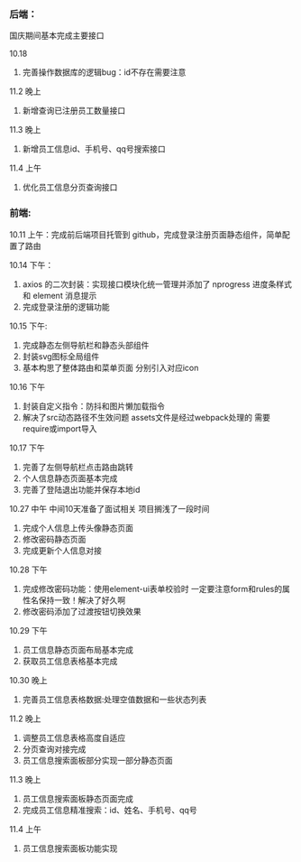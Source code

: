 ### 后端：

国庆期间基本完成主要接口

10.18 
1. 完善操作数据库的逻辑bug：id不存在需要注意

11.2 晚上
1. 新增查询已注册员工数量接口

11.3 晚上
1. 新增员工信息id、手机号、qq号搜索接口

11.4 上午
1. 优化员工信息分页查询接口

### 前端:

10.11 上午：完成前后端项目托管到 github，完成登录注册页面静态组件，简单配置了路由

10.14 下午： 
1. axios 的二次封装：实现接口模块化统一管理并添加了 nprogress 进度条样式和 element 消息提示
2. 完成登录注册的逻辑功能

10.15 下午:

1. 完成静态左侧导航栏和静态头部组件
2. 封装svg图标全局组件
3. 基本构思了整体路由和菜单页面 分别引入对应icon

10.16 下午
1. 封装自定义指令：防抖和图片懒加载指令
2. 解决了src动态路径不生效问题 assets文件是经过webpack处理的 需要require或import导入

10.17 下午
1. 完善了左侧导航栏点击路由跳转
2. 个人信息静态页面基本完成
3. 完善了登陆退出功能并保存本地id 

10.27 中午 中间10天准备了面试相关 项目搁浅了一段时间
1. 完成个人信息上传头像静态页面
2. 修改密码静态页面
3. 完成更新个人信息对接

10.28 下午
1. 完成修改密码功能：使用element-ui表单校验时 一定要注意form和rules的属性名保持一致！解决了好久啊
2. 修改密码添加了过渡按钮切换效果

10.29 下午
1. 员工信息静态页面布局基本完成
2. 获取员工信息表格基本完成

10.30 晚上
1. 完善员工信息表格数据:处理空值数据和一些状态列表

11.2 晚上
1. 调整员工信息表格高度自适应
2. 分页查询对接完成
3. 员工信息搜索面板部分实现一部分静态页面

11.3 晚上
1. 员工信息搜索面板静态页面完成
2. 完成员工信息精准搜索：id、姓名、手机号、qq号

11.4 上午
1. 员工信息搜索面板功能实现
